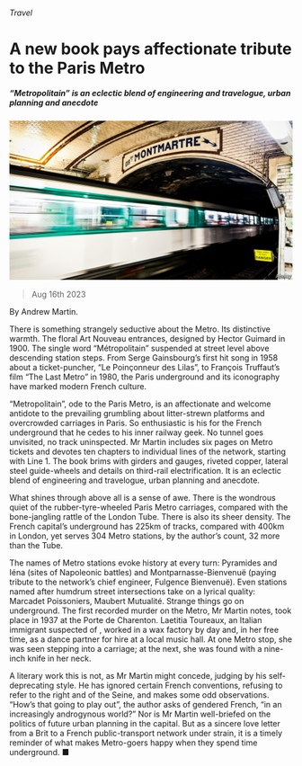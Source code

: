 ###### Travel

# A new book pays affectionate tribute to the Paris Metro 

##### “Metropolitain” is an eclectic blend of engineering and travelogue, urban planning and anecdote 

![image](images/20230819_CUP502.jpg) 

> Aug 16th 2023 

 By Andrew Martin. 

There is something strangely seductive about the  Metro. Its distinctive warmth. The floral Art Nouveau entrances, designed by Hector Guimard in 1900. The single word “Métropolitain” suspended at street level above descending station steps. From Serge Gainsbourg’s first hit song in 1958 about a ticket-puncher, “Le Poinçonneur des Lilas”, to François Truffaut’s film “The Last Metro” in 1980, the Paris underground and its iconography have marked modern French culture. 

“Metropolitain”,  ode to the Paris Metro, is an affectionate and welcome antidote to the prevailing grumbling about litter-strewn platforms and overcrowded carriages in Paris. So enthusiastic is his  for the French underground that he cedes to his inner railway geek. No tunnel goes unvisited, no track uninspected. Mr Martin includes six pages on Metro tickets and devotes ten chapters to individual lines of the network, starting  with Line 1. The book brims with girders and gauges, riveted copper, lateral steel guide-wheels and details on third-rail electrification. It is an eclectic blend of engineering and travelogue, urban planning and anecdote.

What shines through above all is a sense of awe. There is the wondrous quiet of the rubber-tyre-wheeled Paris Metro carriages, compared with the bone-jangling rattle of the London Tube. There is also its sheer density. The French capital’s underground has 225km of tracks, compared with 400km in London, yet serves 304 Metro stations, by the author’s count, 32 more than the Tube. 

The names of Metro stations evoke history at every turn: Pyramides and Iéna (sites of Napoleonic battles) and Montparnasse-Bienvenuë (paying tribute to the network’s chief engineer, Fulgence Bienvenuë). Even stations named after humdrum street intersections take on a lyrical quality: Marcadet Poissoniers, Maubert Mutualité. Strange things go on underground. The first recorded murder on the Metro, Mr Martin notes, took place in 1937 at the Porte de Charenton. Laetitia Toureaux, an Italian immigrant suspected of , worked in a wax factory by day and, in her free time, as a dance partner for hire at a local music hall. At one Metro stop, she was seen stepping into a carriage; at the next, she was found with a nine-inch knife in her neck. 

A literary work this is not, as Mr Martin might concede, judging by his self-deprecating style. He has ignored certain French conventions, refusing to refer to the right and  of the Seine, and makes some odd observations. “How’s that going to play out”, the author asks of gendered French, “in an increasingly androgynous world?” Nor is Mr Martin well-briefed on the politics of future urban planning in the capital. But as a sincere love letter from a Brit to a French public-transport network under strain, it is a timely reminder of what makes Metro-goers happy when they spend time underground. ■


